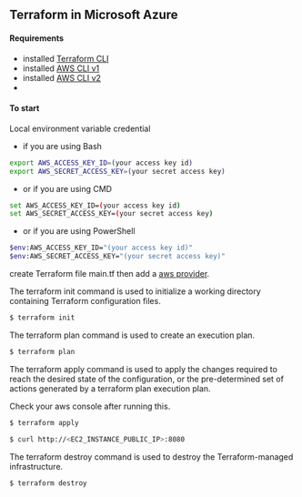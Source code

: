 ## Terraform in Microsoft Azure

#### Requirements

- installed [Terraform CLI](https://www.terraform.io/downloads.html)
- installed [AWS CLI v1](https://docs.aws.amazon.com/cli/latest/userguide/install-cliv1.html)
- installed [AWS CLI v2](https://docs.aws.amazon.com/cli/latest/userguide/install-cliv2.html)
-

#### To start

Local environment variable credential

- if you are using Bash

```sh
export AWS_ACCESS_KEY_ID=(your access key id)
export AWS_SECRET_ACCESS_KEY=(your secret access key)
```

- or if you are using CMD

```sh
set AWS_ACCESS_KEY_ID=(your access key id)
set AWS_SECRET_ACCESS_KEY=(your secret access key)
```

- or if you are using PowerShell

```sh
$env:AWS_ACCESS_KEY_ID="(your access key id)"
$env:AWS_SECRET_ACCESS_KEY="(your secret access key)"
```

create Terraform file main.tf then add a [aws provider](https://www.terraform.io/docs/providers/aws/index.html).

The terraform init command is used to initialize a working directory containing Terraform configuration files.

```sh
$ terraform init
```

The terraform plan command is used to create an execution plan.

```sh
$ terraform plan
```

The terraform apply command is used to apply the changes required to reach the desired state of the configuration, or the pre-determined set of actions generated by a terraform plan execution plan.

Check your aws console after running this.

```sh
$ terraform apply
```

```sh
$ curl http://<EC2_INSTANCE_PUBLIC_IP>:8080
```

The terraform destroy command is used to destroy the Terraform-managed infrastructure.

```sh
$ terraform destroy
```
